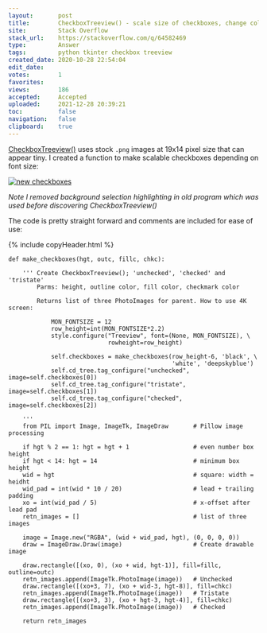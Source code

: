 ```yaml
---
layout:       post
title:        CheckboxTreeview() - scale size of checkboxes, change colors
site:         Stack Overflow
stack_url:    https://stackoverflow.com/q/64582469
type:         Answer
tags:         python tkinter checkbox treeview
created_date: 2020-10-28 22:54:04
edit_date:    
votes:        1
favorites:    
views:        186
accepted:     Accepted
uploaded:     2021-12-28 20:39:21
toc:          false
navigation:   false
clipboard:    true
---
```


[CheckboxTreeview()][1] uses stock `.png` images at 19x14 pixel size that can appear tiny. I created a function to make scalable checkboxes depending on font size:

[![new checkboxes][2]][2]

*Note I removed background selection highlighting in old program which was used before discovering CheckboxTreeview()*

The code is pretty straight forward and comments are included for ease of use:

{% include copyHeader.html %}
``` 
def make_checkboxes(hgt, outc, fillc, chkc):

    ''' Create CheckboxTreeview(); 'unchecked', 'checked' and 'tristate'
        Parms: height, outline color, fill color, checkmark color

        Returns list of three PhotoImages for parent. How to use 4K screen:

            MON_FONTSIZE = 12
            row_height=int(MON_FONTSIZE*2.2)
            style.configure("Treeview", font=(None, MON_FONTSIZE), \
                            rowheight=row_height)

            self.checkboxes = make_checkboxes(row_height-6, 'black', \
                                              'white', 'deepskyblue')
            self.cd_tree.tag_configure("unchecked", image=self.checkboxes[0])
            self.cd_tree.tag_configure("tristate", image=self.checkboxes[1])
            self.cd_tree.tag_configure("checked", image=self.checkboxes[2])

    '''
    from PIL import Image, ImageTk, ImageDraw       # Pillow image processing

    if hgt % 2 == 1: hgt = hgt + 1                  # even number box height
    if hgt < 14: hgt = 14                           # minimum box height
    wid = hgt                                       # square: width = heidht
    wid_pad = int(wid * 10 / 20)                    # lead + trailing padding
    xo = int(wid_pad / 5)                           # x-offset after lead pad
    retn_images = []                                # list of three images

    image = Image.new("RGBA", (wid + wid_pad, hgt), (0, 0, 0, 0))
    draw = ImageDraw.Draw(image)                    # Create drawable image

    draw.rectangle([(xo, 0), (xo + wid, hgt-1)], fill=fillc, outline=outc)
    retn_images.append(ImageTk.PhotoImage(image))   # Unchecked
    draw.rectangle([(xo+3, 7), (xo + wid-3, hgt-8)], fill=chkc)
    retn_images.append(ImageTk.PhotoImage(image))   # Tristate
    draw.rectangle([(xo+3, 3), (xo + hgt-3, hgt-4)], fill=chkc)
    retn_images.append(ImageTk.PhotoImage(image))   # Checked

    return retn_images
```


  [1]: https://ttkwidgets.readthedocs.io/en/latest/ttkwidgets/ttkwidgets/ttkwidgets.CheckboxTreeview.html
  [2]: https://i.stack.imgur.com/ltOzV.png
